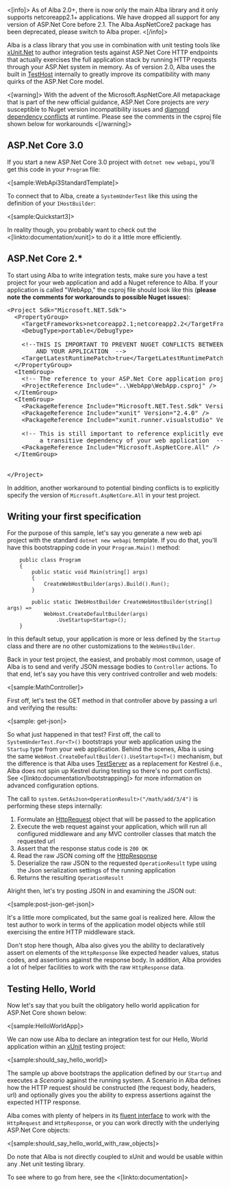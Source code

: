 <!--Title:Getting Started-->
<!--Url:getting_started-->

<[info]>
As of Alba 2.0+, there is now only the main Alba library and it only supports netcoreapp2.1+ applications. We have dropped all support for any version of ASP.Net Core before 2.1. The Alba.AspNetCore2 package has been deprecated, please switch to Alba proper.
<[/info]>

Alba is a class library that you use in combination with unit testing tools like [xUnit.Net](https://xunit.github.io) to author integration tests
against ASP.Net Core HTTP endpoints that actually exercises the full application stack by running HTTP requests through your ASP.Net system in memory. As of version 2.0, Alba uses the built in [TestHost](https://docs.microsoft.com/en-us/aspnet/core/test/integration-tests?view=aspnetcore-2.2) internally
to greatly improve its compatibility with many quirks of the ASP.Net Core model. 

<[warning]>
With the advent of the Microsoft.AspNetCore.All metapackage that is part of the new official guidance, ASP.Net Core projects are *very* susceptible
to Nuget version incompatibility issues and [diamond dependency conflicts](https://en.wikipedia.org/wiki/Dependency_hell) at runtime. Please see the comments in the csproj file shown below for workarounds
<[/warning]>

## ASP.Net Core 3.0

If you start a new ASP.Net Core 3.0 project with `dotnet new webapi`, you'll get this code in your `Program` file:

<[sample:WebApi3StandardTemplate]>

To connect that to Alba, create a `SystemUnderTest` like this using the definition of your `IHostBuilder`:

<[sample:Quickstart3]>

In reality though, you probably want to check out the <[linkto:documentation/xunit]> to do it a little more efficiently.




## ASP.Net Core 2.*

To start using Alba to write integration tests, make sure you have a test project for your web application and add a Nuget reference to Alba. If your application is called "WebApp," the csproj file should look like this (**please note the comments for workarounds to possible Nuget issues**):

<pre>
&lt;Project Sdk="Microsoft.NET.Sdk"&gt;
  &lt;PropertyGroup&gt;
    &lt;TargetFrameworks&gt;netcoreapp2.1;netcoreapp2.2&lt;/TargetFrameworks&gt;
    &lt;DebugType&gt;portable&lt;/DebugType&gt;

    &lt;!--THIS IS IMPORTANT TO PREVENT NUGET CONFLICTS BETWEEN ALBA
        AND YOUR APPLICATION  --&gt;
    &lt;TargetLatestRuntimePatch&gt;true&lt;/TargetLatestRuntimePatch&gt;
  &lt;/PropertyGroup&gt;
  &lt;ItemGroup&gt;
    &lt;!-- The reference to your ASP.Net Core application project  --&gt;
    &lt;ProjectReference Include="..\WebApp\WebApp.csproj" /&gt;
  &lt;/ItemGroup&gt;
  &lt;ItemGroup&gt;
    &lt;PackageReference Include="Microsoft.NET.Test.Sdk" Version="15.5.0" /&gt;
    &lt;PackageReference Include="xunit" Version="2.4.0" /&gt;
    &lt;PackageReference Include="xunit.runner.visualstudio" Version="2.4.0" /&gt;

    &lt;!-- This is still important to reference explicitly even though it's
         a transitive dependency of your web application  --&gt;
    &lt;PackageReference Include="Microsoft.AspNetCore.All" /&gt;
  &lt;/ItemGroup&gt;


&lt;/Project&gt;
</pre>

In addition, another workaround to potential binding conflicts is to explicitly specify the version of `Microsoft.AspNetCore.All` in your test project.

## Writing your first specification

For the purpose of this sample, let's say you generate a new web api project with the standard `dotnet new webapi` template. If you do that, you'll have this bootstrapping code in your `Program.Main()` method:

```
    public class Program
    {
        public static void Main(string[] args)
        {
            CreateWebHostBuilder(args).Build().Run();
        }

        public static IWebHostBuilder CreateWebHostBuilder(string[] args) =>
            WebHost.CreateDefaultBuilder(args)
                .UseStartup<Startup>();
    }
```

In this default setup, your application is more or less defined by the `Startup` class and there are no other customizations to the `WebHostBuilder`. 

Back in your test project, the easiest, and probably most common, usage of Alba is to send and verify JSON message bodies to `Controller` actions. To that end, let's say you have this very contrived controller and web models:

<[sample:MathController]>

First off, let's test the GET method in that controller above by passing a url and verifying the results:

<[sample: get-json]>

So what just happened in that test? First off, the call to `SystemUnderTest.For<T>()` bootstraps your web application using the `Startup` type from your web application. Behind the scenes, Alba is using the same `WebHost.CreateDefaultBuilder().UseStartup<T>()` mechanism, but the difference is that Alba uses [TestServer](https://docs.microsoft.com/en-us/dotnet/api/microsoft.aspnetcore.testhost.testserver?view=aspnetcore-2.2) as a replacement for Kestrel (i.e., Alba does not spin up Kestrel during testing so there's no port conflicts). See <[linkto:documentation/bootstrapping]> for more information on advanced configuration options.

The call to `system.GetAsJson<OperationResult>("/math/add/3/4")` is performing these steps internally:

1. Formulate an [HttpRequest](https://docs.microsoft.com/en-us/dotnet/api/system.web.httprequest?view=netframework-4.7.2) object that will be passed to the application
1. Execute the web request against your application, which will run all configured middleware and any MVC controller classes that match the requested url
1. Assert that the response status code is `200 OK`
1. Read the raw JSON coming off the [HttpResponse](https://docs.microsoft.com/en-us/dotnet/api/system.web.httpresponse?view=netframework-4.7.2)
1. Deserialize the raw JSON to the requested `OperationResult` type using the Json serialization settings of the running application
1. Returns the resulting `OperationResult`

Alright then, let's try posting JSON in and examining the JSON out:

<[sample:post-json-get-json]>

It's a little more complicated, but the same goal is realized here. Allow the test author to work in terms of the application model objects while still exercising the entire HTTP middleware stack.

Don't stop here though, Alba also gives you the ability to declaratively assert on elements of the `HttpResponse` like expected header values, status codes, and assertions against the response body. In addition, Alba provides a lot of helper facilities to work with the raw `HttpResponse` data.


## Testing Hello, World

Now let's say that you built the obligatory hello world application for ASP.Net Core shown below:

<[sample:HelloWorldApp]>

We can now use Alba to declare an integration test for our Hello, World application within an [xUnit](http://xunit.github.io/)
testing project:

<[sample:should_say_hello_world]>

The sample up above bootstraps the application defined by our `Startup` and executes a *Scenario* against the running system.
A Scenario in Alba defines how the HTTP request should be constructed (the request body, headers, url) and optionally gives you
the ability to express assertions against the expected HTTP response.

Alba comes with plenty of helpers in its [fluent interface](https://www.martinfowler.com/bliki/FluentInterface.html) to work with the `HttpRequest` and `HttpResponse`, or you can work directly with the underlying ASP.Net Core objects:

<[sample:should_say_hello_world_with_raw_objects]>

Do note that Alba is not directly coupled to xUnit and would be usable within any .Net unit testing library.



To see where to go from here, see the <[linkto:documentation]>
